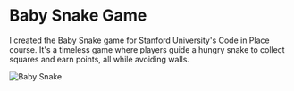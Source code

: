 # Baby Snake Game

I created the Baby Snake game for Stanford University's Code in Place course. 
It's a timeless game where players guide a hungry snake to collect squares and earn points, all while avoiding walls.

![Baby Snake](https://media.giphy.com/media/v1.Y2lkPTc5MGI3NjExdm9xcXh6aTh5YWh1djY4YnJnOTd5dWF1YW9lbDBsYW82cnJ4bTc4eiZlcD12MV9pbnRlcm5hbF9naWZfYnlfaWQmY3Q9Zw/LFu3Sn3BPtYmPXgwF8/giphy.gif)

